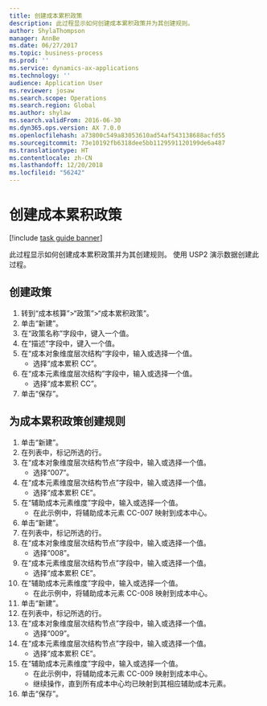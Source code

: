 ```yaml
---
title: 创建成本累积政策
description: 此过程显示如何创建成本累积政策并为其创建规则。
author: ShylaThompson
manager: AnnBe
ms.date: 06/27/2017
ms.topic: business-process
ms.prod: ''
ms.service: dynamics-ax-applications
ms.technology: ''
audience: Application User
ms.reviewer: josaw
ms.search.scope: Operations
ms.search.region: Global
ms.author: shylaw
ms.search.validFrom: 2016-06-30
ms.dyn365.ops.version: AX 7.0.0
ms.openlocfilehash: a73800c549a83053610ad54af543138688acfd55
ms.sourcegitcommit: 73e10192fb6318dee5bb1129591120199de6a487
ms.translationtype: HT
ms.contentlocale: zh-CN
ms.lasthandoff: 12/20/2018
ms.locfileid: "56242"
---
```

# <a name="create-a-cost-rollup-policy"></a>创建成本累积政策

[!include [task guide banner](../../includes/task-guide-banner.md)]

此过程显示如何创建成本累积政策并为其创建规则。 使用 USP2 演示数据创建此过程。


## <a name="create-a-policy"></a>创建政策
1. 转到“成本核算”>“政策”>“成本累积政策”。
2. 单击“新建”。
3. 在“政策名称”字段中，键入一个值。
4. 在“描述”字段中，键入一个值。
5. 在“成本对象维度层次结构”字段中，输入或选择一个值。
    * 选择“成本累积 CC”。  
6. 在“成本元素维度层次结构”字段中，输入或选择一个值。
    * 选择“成本累积 CC”。  
7. 单击“保存”。

## <a name="create-rules-for-the-cost-rollup-policy"></a>为成本累积政策创建规则
1. 单击“新建”。
2. 在列表中，标记所选的行。
3. 在“成本对象维度层次结构节点”字段中，输入或选择一个值。
    * 选择“007”。  
4. 在“成本元素维度层次结构节点”字段中，输入或选择一个值。
    * 选择“成本累积 CE”。  
5. 在“辅助成本元素维度”字段中，输入或选择一个值。
    * 在此示例中，将辅助成本元素 CC-007 映射到成本中心。  
6. 单击“新建”。
7. 在列表中，标记所选的行。
8. 在“成本对象维度层次结构节点”字段中，输入或选择一个值。
    * 选择“008”。  
9. 在“成本元素维度层次结构节点”字段中，输入或选择一个值。
    * 选择“成本累积 CE”。  
10. 在“辅助成本元素维度”字段中，输入或选择一个值。
    * 在此示例中，将辅助成本元素 CC-008 映射到成本中心。  
11. 单击“新建”。
12. 在列表中，标记所选的行。
13. 在“成本对象维度层次结构节点”字段中，输入或选择一个值。
    * 选择“009”。  
14. 在“成本元素维度层次结构节点”字段中，输入或选择一个值。
    * 选择“成本累积 CE”。  
15. 在“辅助成本元素维度”字段中，输入或选择一个值。
    * 在此示例中，将辅助成本元素 CC-009 映射到成本中心。  
    * 继续操作，直到所有成本中心均已映射到其相应辅助成本元素。  
16. 单击“保存”。

